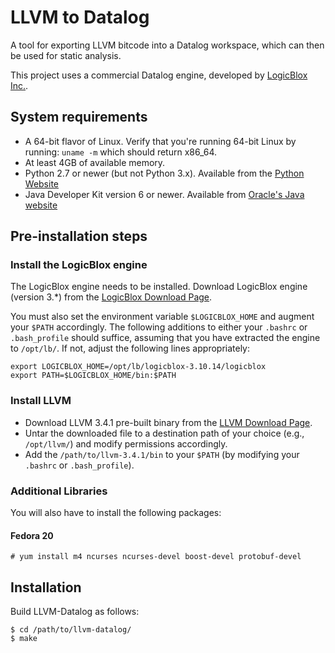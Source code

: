 LLVM to Datalog
===============

A tool for exporting LLVM bitcode into a Datalog workspace, which can
then be used for static analysis.

This project uses a commercial Datalog engine, developed by
[LogicBlox Inc.](http://www.logicblox.com/).

System requirements
-------------------

* A 64-bit flavor of Linux. Verify that you're running 64-bit Linux by running: `uname -m` which should return x86_64.
* At least 4GB of available memory.
* Python 2.7 or newer (but not Python 3.x). Available from the [Python Website](http://www.python.org/) 
* Java Developer Kit version 6 or newer. Available from [Oracle's Java website](http://www.oracle.com/java)

Pre-installation steps
----------------------

### Install the LogicBlox engine

The LogicBlox engine needs to be installed. Download LogicBlox engine
(version 3.*) from the [LogicBlox Download Page](https://download.logicblox.com/).

You must also set the environment variable `$LOGICBLOX_HOME` and
augment your `$PATH` accordingly. The following additions to either
your `.bashrc` or `.bash_profile` should suffice, assuming that you
have extracted the engine to `/opt/lb/`. If not, adjust the following
lines appropriately:

    export LOGICBLOX_HOME=/opt/lb/logicblox-3.10.14/logicblox
    export PATH=$LOGICBLOX_HOME/bin:$PATH


### Install LLVM

* Download LLVM 3.4.1 pre-built binary from the
  [LLVM Download Page](http://www.llvm.org/releases/download.html#3.4.1). 
* Untar the downloaded file to a destination path of your choice
  (e.g., `/opt/llvm/`) and modify permissions accordingly. 
* Add the `/path/to/llvm-3.4.1/bin` to your `$PATH` (by modifying your
  `.bashrc` or `.bash_profile`). 

### Additional Libraries

You will also have to install the following packages:

#### Fedora 20

    # yum install m4 ncurses ncurses-devel boost-devel protobuf-devel

Installation
------------

Build LLVM-Datalog as follows:

    $ cd /path/to/llvm-datalog/
    $ make
